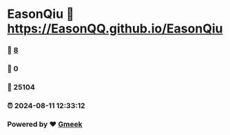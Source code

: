 # EasonQiu :link: https://EasonQQ.github.io/EasonQiu 
### :page_facing_up: [8](https://EasonQQ.github.io/EasonQiu/tag.html) 
### :speech_balloon: 0 
### :hibiscus: 25104 
### :alarm_clock: 2024-08-11 12:33:12 
### Powered by :heart: [Gmeek](https://github.com/Meekdai/Gmeek)
